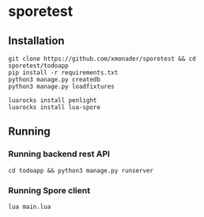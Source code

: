# sporetest

## Installation
```
git clone https://github.com/xmonader/sporetest && cd sporetest/todoapp
pip install -r requirements.txt
python3 manage.py createdb
python3 manage.py loadfixtures

luarocks install penlight
luarocks install lua-spore
```


## Running
### Running backend rest API
`cd todoapp && python3 manage.py runserver`

### Running Spore client
`lua main.lua`
